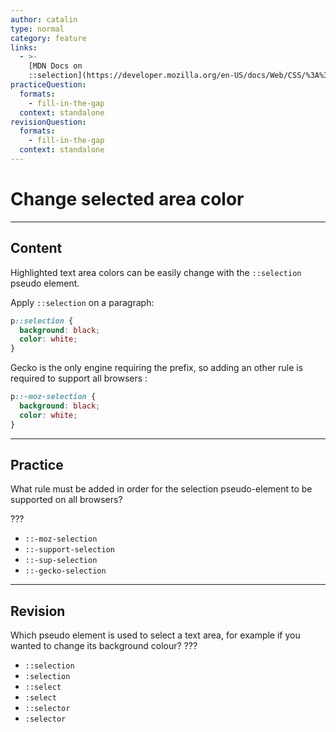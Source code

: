 ```yaml
---
author: catalin
type: normal
category: feature
links:
  - >-
    [MDN Docs on
    ::selection](https://developer.mozilla.org/en-US/docs/Web/CSS/%3A%3Aselection){documentation}
practiceQuestion:
  formats:
    - fill-in-the-gap
  context: standalone
revisionQuestion:
  formats:
    - fill-in-the-gap
  context: standalone
---
```


# Change selected area color


---

## Content

Highlighted text area colors can be easily change with the `::selection` pseudo element.

Apply `::selection` on a paragraph:

```css
p::selection {
  background: black;
  color: white;
}
```

Gecko is the only engine requiring the prefix, so adding an other rule is required to support all browsers :

```css
p::-moz-selection {
  background: black;
  color: white;
}
```


---

## Practice

What rule must be added in order for the selection pseudo-element to be supported on all browsers?

???

- `::-moz-selection`
- `::-support-selection`
- `::-sup-selection`
- `::-gecko-selection`


---

## Revision

Which pseudo element is used to select a text area, for example if you wanted to change its background colour? ???

- `::selection`
- `:selection`
- `::select`
- `:select`
- `::selector`
- `:selector`
